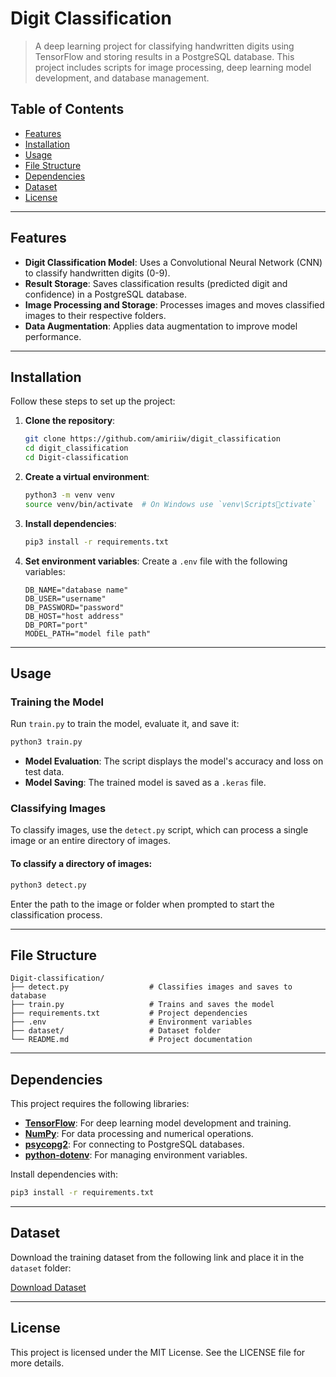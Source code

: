 # Digit Classification

> A deep learning project for classifying handwritten digits using TensorFlow and storing results in a PostgreSQL database. This project includes scripts for image processing, deep learning model development, and database management.

## Table of Contents

- [Features](#features)
- [Installation](#installation)
- [Usage](#usage)
- [File Structure](#file-structure)
- [Dependencies](#dependencies)
- [Dataset](#dataset)
- [License](#license)

---

## Features

- **Digit Classification Model**: Uses a Convolutional Neural Network (CNN) to classify handwritten digits (0-9).
- **Result Storage**: Saves classification results (predicted digit and confidence) in a PostgreSQL database.
- **Image Processing and Storage**: Processes images and moves classified images to their respective folders.
- **Data Augmentation**: Applies data augmentation to improve model performance.

---

## Installation

Follow these steps to set up the project:

1. **Clone the repository**:
   ```bash
   git clone https://github.com/amiriiw/digit_classification
   cd digit_classification
   cd Digit-classification
   ```

 2. **Create a virtual environment**:
    ```bash
    python3 -m venv venv
    source venv/bin/activate  # On Windows use `venv\Scriptsctivate`
    ```
    
3. **Install dependencies**:
   ```bash
   pip3 install -r requirements.txt
   ```

4. **Set environment variables**:
   Create a `.env` file with the following variables:
   ```plaintext
   DB_NAME="database name"
   DB_USER="username"
   DB_PASSWORD="password"
   DB_HOST="host address"
   DB_PORT="port"
   MODEL_PATH="model file path"
   ```

---

## Usage

### Training the Model

Run `train.py` to train the model, evaluate it, and save it:

```bash
python3 train.py
```

- **Model Evaluation**: The script displays the model's accuracy and loss on test data.
- **Model Saving**: The trained model is saved as a `.keras` file.

### Classifying Images

To classify images, use the `detect.py` script, which can process a single image or an entire directory of images.

#### To classify a directory of images:

```bash
python3 detect.py
```

Enter the path to the image or folder when prompted to start the classification process.

---

## File Structure

```
Digit-classification/
├── detect.py                  # Classifies images and saves to database
├── train.py                   # Trains and saves the model
├── requirements.txt           # Project dependencies
├── .env                       # Environment variables
├── dataset/                   # Dataset folder
└── README.md                  # Project documentation
```

---

## Dependencies

This project requires the following libraries:

- **[TensorFlow](https://www.tensorflow.org/)**: For deep learning model development and training.
- **[NumPy](https://numpy.org/)**: For data processing and numerical operations.
- **[psycopg2](https://www.postgresql.org/)**: For connecting to PostgreSQL databases.
- **[python-dotenv](https://pypi.org/project/python-dotenv/)**: For managing environment variables.

Install dependencies with:

```bash
pip3 install -r requirements.txt
```

---

## Dataset

Download the training dataset from the following link and place it in the `dataset` folder:

[Download Dataset](https://drive.google.com/file/d/1-172cX2BuWR_zxNXYp9LfC0GVl-An79l/view?usp=drive_link)

---

## License

This project is licensed under the MIT License. See the LICENSE file for more details.

